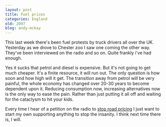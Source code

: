 ```yaml
---
layout: post
title: Fuel prices
categories: England
old: 2097
blog: andy-mckay
---
```

<p>This last week there's been fuel protests by truck drivers all over the UK. Yesterday as we drove to Chester zoo I saw one coming the other way. They've been interviewed on the radio and so on. Quite frankly i've had enough.</p>
<p>Yes it sucks that petrol and diesel is expensive. But it's not going to get much cheaper. It's a finite resource, it will run out. The only question is how soon and how high will it get. The transition away from petrol will be very painful, the whole economy has changed over 20-30 years to become dependent upon it. Reducing consumption now, increasing alternatives now is the only way to ease the pain. Rather than just putting it all off and waiting for the cataclysm to hit your kids.</p>
<p>Every time I hear of a petition on the radio to <a href="http://www.telegraph.co.uk/news/uknews/1538441/Road-to-ruin-Join-the-Telegraph's-campaign-against-road-pricing.html">stop road pricing</a> I just want to start my own supporting anything to stop the insanity. I think next time there is, I will.</p> 